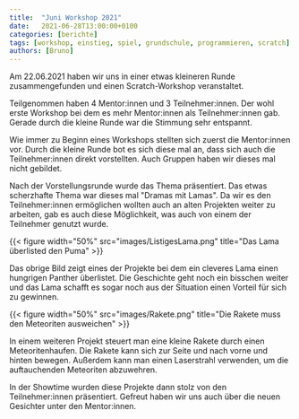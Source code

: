 ```yaml
---
title:  "Juni Workshop 2021"
date:   2021-06-28T13:00:00+0100
categories: [berichte]
tags: [workshop, einstieg, spiel, grundschule, programmieren, scratch]
authors: [Bruno]
---
```


Am 22.06.2021 haben wir uns in einer etwas kleineren Runde zusammengefunden und einen Scratch-Workshop veranstaltet.

Teilgenommen haben 4 Mentor:innen und 3 Teilnehmer:innen. Der wohl erste Workshop bei dem es mehr Mentor:innen als Teilnehmer:innen gab.
Gerade durch die kleine Runde war die Stimmung sehr entspannt.

Wie immer zu Beginn eines Workshops stellten sich zuerst die Mentor:innen vor. Durch die kleine Runde bot es sich diese mal an, dass sich auch die
Teilnehmer:innen direkt vorstellten. Auch Gruppen haben wir dieses mal nicht gebildet.

Nach der Vorstellungsrunde wurde das Thema präsentiert. Das etwas scherzhafte Thema war dieses mal "Dramas mit Lamas". Da wir es den Teilnehmer:innen ermöglichen
wollten auch an alten Projekten weiter zu arbeiten, gab es auch diese Möglichkeit, was auch von einem der Teilnehmer genutzt wurde.

{{< figure width="50%" src="images/ListigesLama.png" title="Das Lama überlisted den Puma" >}}

Das obrige Bild zeigt eines der Projekte bei dem ein cleveres Lama einen hungrigen Panther überlistet. Die Geschichte geht noch ein bisschen weiter und das Lama
schafft es sogar noch aus der Situation einen Vorteil für sich zu gewinnen.

{{< figure width="50%" src="images/Rakete.png" title="Die Rakete muss den Meteoriten ausweichen" >}}

In einem weiteren Projekt steuert man eine kleine Rakete durch einen Meteoritenhaufen. Die Rakete kann sich zur Seite und nach vorne und hinten bewegen. Außerdem
kann man einen Laserstrahl verwenden, um die auftauchenden Meteoriten abzuwehren.

In der Showtime wurden diese Projekte dann stolz von den Teilnehmer:innen präsentiert.
Gefreut haben wir uns auch über die neuen Gesichter unter den Mentor:innen.
